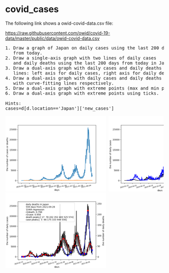 # covid_cases
The following link shows a owid-covid-data.csv file:

https://raw.githubusercontent.com/owid/covid-19-data/master/public/data/owid-covid-data.csv

<pre>
1. Draw a graph of Japan on daily cases using the last 200 days 
   from today. 
2. Draw a single-axis graph with two lines of daily cases 
   and daily deaths using the last 200 days from today in Japan.
3. Draw a dual-axis graph with daily cases and daily deaths 
   lines: left axis for daily cases, right axis for daily deaths.
4. Draw a dual-axis graph with daily cases and daily deaths lines
   with curve-fitting lines respectively.
5. Draw a dual-axis graph with extreme points (max and min points)
6. Draw a dual-axis graph with extreme points using ticks.

Hints:
cases=d[d.location=='Japan']['new_cases']

<img src='oneaxis.png' width=320 height=240> <img src='2axis.png' width=320 height=240>
<img src='Japanlag.png' width=320 height=240> 


</pre>
